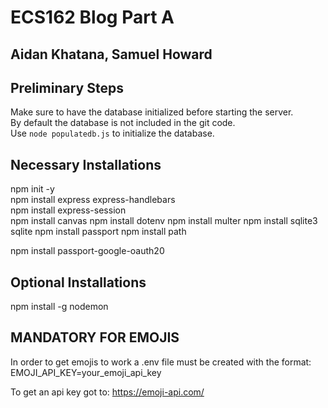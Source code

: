 # ECS162 Blog Part A

## Aidan Khatana, Samuel Howard

## Preliminary Steps

Make sure to have the database initialized before starting the server.  
By default the database is not included in the git code.  
Use ```node populatedb.js``` to initialize the database.

## Necessary Installations

npm init -y  
npm install express express-handlebars  
npm install express-session  
npm install canvas
npm install dotenv
npm install multer
npm install sqlite3 sqlite
npm install passport
npm install path
<!-- maybe -->
npm install passport-google-oauth20
<!-- maybe -->

## Optional Installations

npm install -g nodemon

## MANDATORY FOR EMOJIS

In order to get emojis to work a .env file must be created with the format:  
EMOJI_API_KEY=your_emoji_api_key  

To get an api key got to: https://emoji-api.com/
